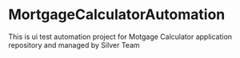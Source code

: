# MortgageCalculatorAutomation
This is ui test automation project for Motgage Calculator application repository and managed by Silver Team
